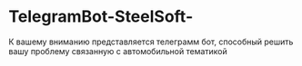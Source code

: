 # TelegramBot-SteelSoft-
К вашему вниманию представляется телеграмм бот, способный решить вашу проблему связанную с автомобильной тематикой
